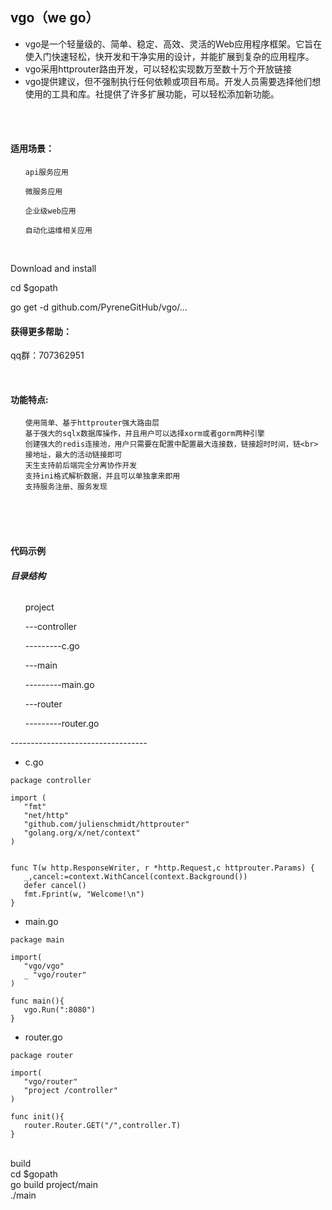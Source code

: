 ## vgo（we go）  <br>

* vgo是一个轻量级的、简单、稳定、高效、灵活的Web应用程序框架。它旨在使入门快速轻松，快开发和干净实用的设计，并能扩展到复杂的应用程序。  <br>  
* vgo采用httprouter路由开发，可以轻松实现数万至数十万个开放链接  <br>  
* vgo提供建议，但不强制执行任何依赖或项目布局。开发人员需要选择他们想使用的工具和库。社提供了许多扩展功能，可以轻松添加新功能。  <br>  
  
  
<br>
   
<br> 

 
#### 适用场景：<br>

<ol>

    api服务应用
    
    微服务应用
    
    企业级web应用
    
    自动化运维相关应用

</ol>

<br>  



Download and install    <br>  


cd $gopath    <br>


go get -d github.com/PyreneGitHub/vgo/...    <br>



#### 获得更多帮助： <br>
qq群：707362951 <br>  

<br>


#### 功能特点:  <br>
<ol>

    使用简单、基于httprouter强大路由层 
	基于强大的sqlx数据库操作，并且用户可以选择xorm或者gorm两种引擎 
	创建强大的redis连接池，用户只需要在配置中配置最大连接数，链接超时时间，链<br>接地址，最大的活动链接即可
	天生支持前后端完全分离协作开发 
	支持ini格式解析数据，并且可以单独拿来即用 
	支持服务注册、服务发现  

</ol>

  <br>  

  <br> 
 
  <br>  

####  代码示例  <br>  

#####  目录结构  <br>


######

<ol>

project  <br>

---controller  <br>

---------c.go  <br>

---main  <br>

---------main.go  <br>

---router  <br>

---------router.go  <br>

</ol>


  ----------------------------------  <br>


* c.go

```
package controller

import (
   "fmt"
   "net/http"
   "github.com/julienschmidt/httprouter"
   "golang.org/x/net/context"
)


func T(w http.ResponseWriter, r *http.Request,c httprouter.Params) {
   _,cancel:=context.WithCancel(context.Background())
   defer cancel()
   fmt.Fprint(w, "Welcome!\n")
}
```
* main.go
```
package main

import(
   "vgo/vgo"
   _ "vgo/router"
)

func main(){
   vgo.Run(":8080")
}
```
* router.go
```
package router

import(
   "vgo/router"
   "project /controller"
)

func init(){
   router.Router.GET("/",controller.T)
}
```



   <br>
build    <br> 
cd $gopath    <br>
go build project/main    <br>  
./main         <br>  
     